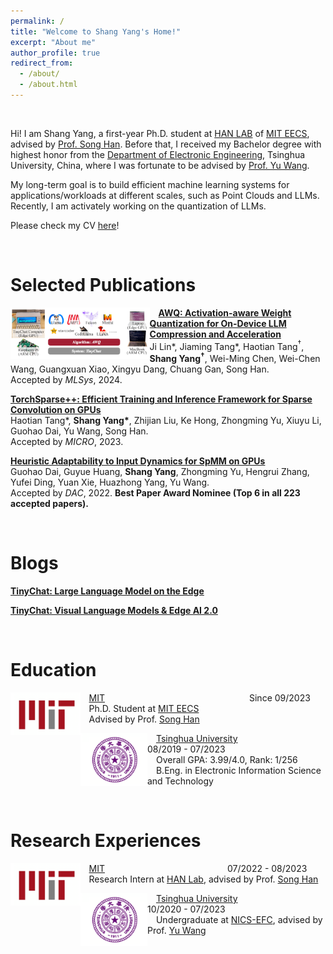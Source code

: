 ```yaml
---
permalink: /
title: "Welcome to Shang Yang's Home!"
excerpt: "About me"
author_profile: true
redirect_from: 
  - /about/
  - /about.html
---
```


&nbsp;


Hi! I am Shang Yang, a first-year Ph.D. student at [HAN LAB](https://hanlab.mit.edu/) of [MIT EECS](https://eecs.mit.edu/), advised by [Prof. Song Han](https://songhan.mit.edu/). Before that, I received my Bachelor degree with highest honor from the [Department of Electronic Engineering](https://www.ee.tsinghua.edu.cn/en/), Tsinghua University, China, where I was fortunate to be advised by [Prof. Yu Wang](https://nicsefc.ee.tsinghua.edu.cn/people/YuWang).

My long-term goal is to build efficient machine learning systems for applications/workloads at different scales, such as Point Clouds and LLMs. Recently, I am activately working on the quantization of LLMs.

Please check my CV [here](https://ys-2020.github.io/files/CV_Shang_Yang.pdf)!


&nbsp;
&nbsp;

Selected Publications
======

<img src="../images/paper_teasers/awq_tinychat.png" alt="AWQ" style="zoom:35%; float: left" />&emsp;[**AWQ: Activation-aware Weight Quantization for On-Device LLM Compression and Acceleration**](https://arxiv.org/abs/2306.00978) <br>
Ji Lin\*, Jiaming Tang\*, Haotian Tang$^\dagger$, **Shang Yang$^\dagger$**, Wei-Ming Chen, Wei-Chen Wang, Guangxuan Xiao, Xingyu Dang, Chuang Gan, Song Han.
<br>
Accepted by *MLSys*, 2024. <br>

[**TorchSparse++: Efficient Training and Inference Framework for Sparse Convolution on GPUs**](https://dl.acm.org/doi/abs/10.1145/3613424.3614303) <br>
Haotian Tang\*, **Shang Yang\***, Zhijian Liu, Ke Hong, Zhongming Yu, Xiuyu Li, Guohao Dai, Yu Wang, Song Han.
<br>
Accepted by *MICRO*, 2023. <br>


[**Heuristic Adaptability to Input Dynamics for SpMM on GPUs**](https://arxiv.org/abs/2202.08556) <br>
Guohao Dai, Guyue Huang, **Shang Yang**, Zhongming Yu, Hengrui Zhang, Yufei Ding, Yuan Xie, Huazhong Yang, Yu Wang.
<br>
Accepted by *DAC*, 2022. **Best Paper Award Nominee (Top 6 in all 223 accepted papers).** <br>


&nbsp;
&nbsp;

Blogs
======

[**TinyChat: Large Language Model on the Edge**](https://hanlab.mit.edu/blog/tinychat) <br>

[**TinyChat: Visual Language Models & Edge AI 2.0**](https://hanlab.mit.edu/blog/tinychat-vlm) <br>


&nbsp;
&nbsp;

Education
======

<img src="../images/MIT_LOGO.png" alt="MIT" style="zoom:19.5%; float: left" />&emsp;[MIT](https://www.mit.edu/)&ensp;&ensp;&ensp;&ensp;&ensp;&ensp;&ensp;&ensp;&ensp;&ensp;&ensp;&ensp;&ensp;&ensp;&ensp;&ensp;&ensp;&ensp;&ensp;&ensp;&ensp;&ensp;&ensp;&ensp;&ensp;&ensp;&ensp;&ensp;&ensp;&ensp;&ensp;&ensp;&ensp;Since 09/2023<br>&emsp;Ph.D. Student at [MIT EECS](https://eecs.mit.edu/)<br>&emsp;Advised by Prof. [Song Han](https://songhan.mit.edu/)


<img src="../images/Tsinghua_LOGO.png" alt="tsinghua" style="zoom:20%; float: left" />&emsp;[Tsinghua University](https://www.tsinghua.edu.cn/en/)&ensp;&ensp;&ensp;&ensp;&ensp;&ensp;&ensp;&ensp;&ensp;&ensp;&ensp;&ensp;&ensp;&ensp;&ensp;&ensp;08/2019 - 07/2023 <br> &emsp;Overall GPA: 3.99/4.0, Rank: 1/256 <br>&emsp;B.Eng. in Electronic Information Science and Technology

&nbsp;
&nbsp;

Research Experiences
======

<img src="../images/MIT_LOGO.png" alt="MIT" style="zoom:19.5%; float: left" />&emsp;[MIT](https://www.mit.edu/)&ensp;&ensp;&ensp;&ensp;&ensp;&ensp;&ensp;&ensp;&ensp;&ensp;&ensp;&ensp;&ensp;&ensp;&ensp;&ensp;&ensp;&ensp;&ensp;&ensp;&ensp;&ensp;&ensp;&ensp;&ensp;&ensp;&ensp;&ensp;07/2022 - 08/2023<br>&emsp;Research Intern at [HAN Lab](https://hanlab.mit.edu/), advised by Prof. [Song Han](https://songhan.mit.edu/)

<img src="../images/Tsinghua_LOGO.png" alt="tsinghua" style="zoom:20%; float: left" />&emsp;[Tsinghua University](https://www.tsinghua.edu.cn/en/)&ensp;&ensp;&ensp;&ensp;&ensp;&ensp;&ensp;&ensp;&ensp;&ensp;&ensp;&ensp;&ensp;&ensp;&ensp;10/2020 - 07/2023 <br>&emsp;Undergraduate at [NICS-EFC](https://nicsefc.ee.tsinghua.edu.cn), advised by Prof. [Yu Wang](https://nicsefc.ee.tsinghua.edu.cn/people/YuWang)
